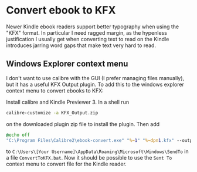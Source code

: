 # Convert ebook to KFX

Newer Kindle ebook readers support better typography when using the "KFX" format. 
In particular I need ragged margin, as the hypenless justification I usually get when converting text to read on the Kindle
introduces jarring word gaps that make text very hard to read.

## Windows Explorer context menu

I don't want to use calibre with the GUI (I prefer managing files manually), but it has a useful KFX Output plugin.
To add this to the windows explorer context menu to convert ebooks to KFX:

Install calibre and Kindle Previewer 3. In a shell run

```sh
calibre-customize -a KFX_Output.zip
```

on the downloaded plugin zip file to install the plugin.
Then add

```bat
@echo off
"C:\Program Files\Calibre2\ebook-convert.exe" "%~1" "%~dpn1.kfx" --output-profile="kindle_pw3"
```

to `C:\Users\[Your Username]\AppData\Roaming\Microsoft\Windows\SendTo` in a file `ConvertToKFX.bat`.
Now it should be possible to use the `Sent To` context menu to convert file for the Kindle reader.
